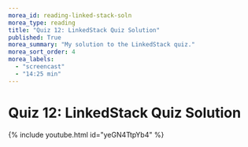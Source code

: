 ```yaml
---
morea_id: reading-linked-stack-soln
morea_type: reading
title: "Quiz 12: LinkedStack Quiz Solution"
published: True
morea_summary: "My solution to the LinkedStack quiz."
morea_sort_order: 4
morea_labels: 
  - "screencast"
  - "14:25 min"
---
```


# Quiz 12: LinkedStack Quiz Solution
{% include youtube.html id="yeGN4TtpYb4" %}
